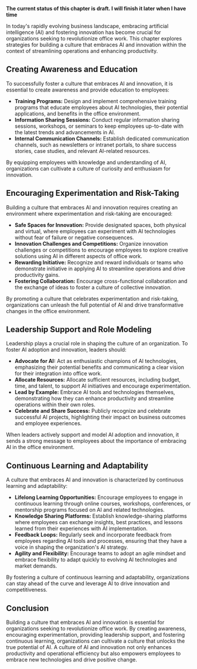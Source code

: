 **The current status of this chapter is draft. I will finish it later when I have time**

In today's rapidly evolving business landscape, embracing artificial intelligence (AI) and fostering innovation has become crucial for organizations seeking to revolutionize office work. This chapter explores strategies for building a culture that embraces AI and innovation within the context of streamlining operations and enhancing productivity.

Creating Awareness and Education
--------------------------------

To successfully foster a culture that embraces AI and innovation, it is essential to create awareness and provide education to employees:

* **Training Programs:** Design and implement comprehensive training programs that educate employees about AI technologies, their potential applications, and benefits in the office environment.
* **Information Sharing Sessions:** Conduct regular information sharing sessions, workshops, or seminars to keep employees up-to-date with the latest trends and advancements in AI.
* **Internal Communication Channels:** Establish dedicated communication channels, such as newsletters or intranet portals, to share success stories, case studies, and relevant AI-related resources.

By equipping employees with knowledge and understanding of AI, organizations can cultivate a culture of curiosity and enthusiasm for innovation.

Encouraging Experimentation and Risk-Taking
-------------------------------------------

Building a culture that embraces AI and innovation requires creating an environment where experimentation and risk-taking are encouraged:

* **Safe Spaces for Innovation:** Provide designated spaces, both physical and virtual, where employees can experiment with AI technologies without fear of failure or negative consequences.
* **Innovation Challenges and Competitions:** Organize innovation challenges or competitions to encourage employees to explore creative solutions using AI in different aspects of office work.
* **Rewarding Initiative:** Recognize and reward individuals or teams who demonstrate initiative in applying AI to streamline operations and drive productivity gains.
* **Fostering Collaboration:** Encourage cross-functional collaboration and the exchange of ideas to foster a culture of collective innovation.

By promoting a culture that celebrates experimentation and risk-taking, organizations can unleash the full potential of AI and drive transformative changes in the office environment.

Leadership Support and Role Modeling
------------------------------------

Leadership plays a crucial role in shaping the culture of an organization. To foster AI adoption and innovation, leaders should:

* **Advocate for AI:** Act as enthusiastic champions of AI technologies, emphasizing their potential benefits and communicating a clear vision for their integration into office work.
* **Allocate Resources:** Allocate sufficient resources, including budget, time, and talent, to support AI initiatives and encourage experimentation.
* **Lead by Example:** Embrace AI tools and technologies themselves, demonstrating how they can enhance productivity and streamline operations within their own roles.
* **Celebrate and Share Success:** Publicly recognize and celebrate successful AI projects, highlighting their impact on business outcomes and employee experiences.

When leaders actively support and model AI adoption and innovation, it sends a strong message to employees about the importance of embracing AI in the office environment.

Continuous Learning and Adaptability
------------------------------------

A culture that embraces AI and innovation is characterized by continuous learning and adaptability:

* **Lifelong Learning Opportunities:** Encourage employees to engage in continuous learning through online courses, workshops, conferences, or mentorship programs focused on AI and related technologies.
* **Knowledge Sharing Platforms:** Establish knowledge-sharing platforms where employees can exchange insights, best practices, and lessons learned from their experiences with AI implementation.
* **Feedback Loops:** Regularly seek and incorporate feedback from employees regarding AI tools and processes, ensuring that they have a voice in shaping the organization's AI strategy.
* **Agility and Flexibility:** Encourage teams to adopt an agile mindset and embrace flexibility to adapt quickly to evolving AI technologies and market demands.

By fostering a culture of continuous learning and adaptability, organizations can stay ahead of the curve and leverage AI to drive innovation and competitiveness.

Conclusion
----------

Building a culture that embraces AI and innovation is essential for organizations seeking to revolutionize office work. By creating awareness, encouraging experimentation, providing leadership support, and fostering continuous learning, organizations can cultivate a culture that unlocks the true potential of AI. A culture of AI and innovation not only enhances productivity and operational efficiency but also empowers employees to embrace new technologies and drive positive change.
